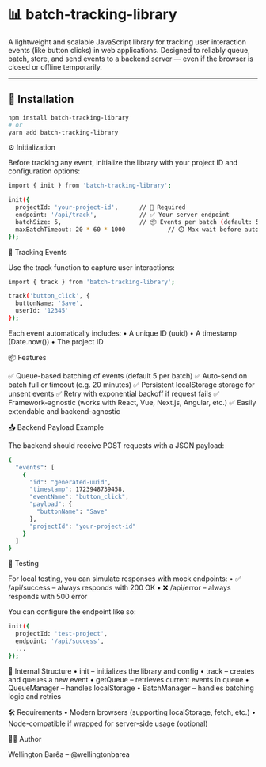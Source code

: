 # 📊 batch-tracking-library

A lightweight and scalable JavaScript library for tracking user interaction events (like button clicks) in web applications. Designed to reliably queue, batch, store, and send events to a backend server — even if the browser is closed or offline temporarily.

---

## 🚀 Installation

```bash
npm install batch-tracking-library
# or
yarn add batch-tracking-library
```

⚙️ Initialization

Before tracking any event, initialize the library with your project ID and configuration options:

```bash
import { init } from 'batch-tracking-library';

init({
  projectId: 'your-project-id',      // 🔐 Required
  endpoint: '/api/track',            // ✅ Your server endpoint
  batchSize: 5,                      // 📦 Events per batch (default: 5)
  maxBatchTimeout: 20 * 60 * 1000            // ⏱️ Max wait before auto-send (in ms)
});
```

🎯 Tracking Events

Use the track function to capture user interactions:

```bash
import { track } from 'batch-tracking-library';

track('button_click', {
  buttonName: 'Save',
  userId: '12345'
});
```

Each event automatically includes:
• A unique ID (uuid)
• A timestamp (Date.now())
• The project ID

📦 Features

✅ Queue-based batching of events (default 5 per batch)
✅ Auto-send on batch full or timeout (e.g. 20 minutes)
✅ Persistent localStorage storage for unsent events
✅ Retry with exponential backoff if request fails
✅ Framework-agnostic (works with React, Vue, Next.js, Angular, etc.)
✅ Easily extendable and backend-agnostic

📤 Backend Payload Example

The backend should receive POST requests with a JSON payload:

```bash
{
  "events": [
    {
      "id": "generated-uuid",
      "timestamp": 1723948739458,
      "eventName": "button_click",
      "payload": {
        "buttonName": "Save"
      },
      "projectId": "your-project-id"
    }
  ]
}
```

🧪 Testing

For local testing, you can simulate responses with mock endpoints:
• ✅ /api/success – always responds with 200 OK
• ❌ /api/error – always responds with 500 error

You can configure the endpoint like so:

```bash
init({
  projectId: 'test-project',
  endpoint: '/api/success',
  ...
});
```

📁 Internal Structure
• init – initializes the library and config
• track – creates and queues a new event
• getQueue – retrieves current events in queue
• QueueManager – handles localStorage
• BatchManager – handles batching logic and retries

🛠️ Requirements
• Modern browsers (supporting localStorage, fetch, etc.)
• Node-compatible if wrapped for server-side usage (optional)

👨‍💻 Author

Wellington Barêa – @wellingtonbarea
